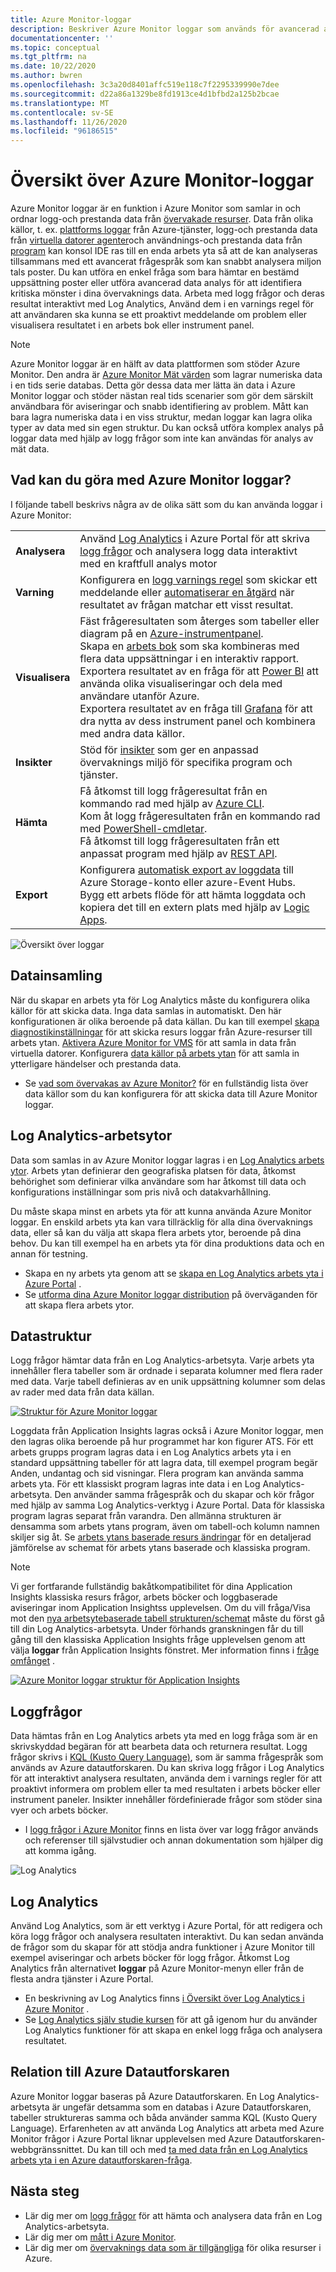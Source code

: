 ```yaml
---
title: Azure Monitor-loggar
description: Beskriver Azure Monitor loggar som används för avancerad analys av övervaknings data.
documentationcenter: ''
ms.topic: conceptual
ms.tgt_pltfrm: na
ms.date: 10/22/2020
ms.author: bwren
ms.openlocfilehash: 3c3a20d8401affc519e118c7f2295339990e7dee
ms.sourcegitcommit: d22a86a1329be8fd1913ce4d1bfbd2a125b2bcae
ms.translationtype: MT
ms.contentlocale: sv-SE
ms.lasthandoff: 11/26/2020
ms.locfileid: "96186515"
---
```

# <a name="azure-monitor-logs-overview"></a>Översikt över Azure Monitor-loggar
Azure Monitor loggar är en funktion i Azure Monitor som samlar in och ordnar logg-och prestanda data från [övervakade resurser](../monitor-reference.md). Data från olika källor, t. ex. [plattforms loggar](platform-logs-overview.md) från Azure-tjänster, logg-och prestanda data från [virtuella datorer agenter](agents-overview.md)och användnings-och prestanda data från [program](../app/app-insights-overview.md) kan konsol IDE ras till en enda arbets yta så att de kan analyseras tillsammans med ett avancerat frågespråk som kan snabbt analysera miljon tals poster. Du kan utföra en enkel fråga som bara hämtar en bestämd uppsättning poster eller utföra avancerad data analys för att identifiera kritiska mönster i dina övervaknings data. Arbeta med logg frågor och deras resultat interaktivt med Log Analytics, Använd dem i en varnings regel för att användaren ska kunna se ett proaktivt meddelande om problem eller visualisera resultatet i en arbets bok eller instrument panel.

> [!NOTE]
> Azure Monitor loggar är en hälft av data plattformen som stöder Azure Monitor. Den andra är [Azure Monitor Mät värden](data-platform-metrics.md) som lagrar numeriska data i en tids serie databas. Detta gör dessa data mer lätta än data i Azure Monitor loggar och stöder nästan real tids scenarier som gör dem särskilt användbara för aviseringar och snabb identifiering av problem. Mått kan bara lagra numeriska data i en viss struktur, medan loggar kan lagra olika typer av data med sin egen struktur. Du kan också utföra komplex analys på loggar data med hjälp av logg frågor som inte kan användas för analys av mät data.


## <a name="what-can-you-do-with-azure-monitor-logs"></a>Vad kan du göra med Azure Monitor loggar?
I följande tabell beskrivs några av de olika sätt som du kan använda loggar i Azure Monitor:

|  |  |
|:---|:---|
| **Analysera** | Använd [Log Analytics](../log-query/log-analytics-tutorial.md) i Azure Portal för att skriva [logg frågor](../log-query/log-query-overview.md) och analysera logg data interaktivt med en kraftfull analys motor |
| **Varning** | Konfigurera en [logg varnings regel](alerts-log.md) som skickar ett meddelande eller [automatiserar en åtgärd](action-groups.md) när resultatet av frågan matchar ett visst resultat. |
| **Visualisera** | Fäst frågeresultaten som återges som tabeller eller diagram på en [Azure-instrumentpanel](../../azure-portal/azure-portal-dashboards.md).<br>Skapa en [arbets bok](./workbooks-overview.md) som ska kombineras med flera data uppsättningar i en interaktiv rapport. <br>Exportera resultatet av en fråga för att [Power BI](powerbi.md) att använda olika visualiseringar och dela med användare utanför Azure.<br>Exportera resultatet av en fråga till [Grafana](grafana-plugin.md) för att dra nytta av dess instrument panel och kombinera med andra data källor.|
| **Insikter** | Stöd för [insikter](../monitor-reference.md#insights-and-core-solutions) som ger en anpassad övervaknings miljö för specifika program och tjänster.  |
| **Hämta** | Få åtkomst till logg frågeresultat från en kommando rad med hjälp av [Azure CLI](/cli/azure/ext/log-analytics/monitor/log-analytics).<br>Kom åt logg frågeresultaten från en kommando rad med [PowerShell-cmdletar](/powershell/module/az.operationalinsights).<br>Få åtkomst till logg frågeresultaten från ett anpassat program med hjälp av [REST API](https://dev.loganalytics.io/). |
| **Export** | Konfigurera [automatisk export av loggdata](logs-data-export.md) till Azure Storage-konto eller azure-Event Hubs.<br>Bygg ett arbets flöde för att hämta loggdata och kopiera det till en extern plats med hjälp av [Logic Apps](logicapp-flow-connector.md). |

![Översikt över loggar](media/data-platform-logs/logs-overview.png)


## <a name="data-collection"></a>Datainsamling
När du skapar en arbets yta för Log Analytics måste du konfigurera olika källor för att skicka data. Inga data samlas in automatiskt. Den här konfigurationen är olika beroende på data källan. Du kan till exempel [skapa diagnostikinställningar](diagnostic-settings.md) för att skicka resurs loggar från Azure-resurser till arbets ytan. [Aktivera Azure Monitor for VMS](../insights/vminsights-enable-overview.md) för att samla in data från virtuella datorer. Konfigurera [data källor på arbets ytan](data-sources.md) för att samla in ytterligare händelser och prestanda data.

- Se [vad som övervakas av Azure Monitor?](../monitor-reference.md) för en fullständig lista över data källor som du kan konfigurera för att skicka data till Azure Monitor loggar.


## <a name="log-analytics-workspaces"></a>Log Analytics-arbetsytor
Data som samlas in av Azure Monitor loggar lagras i en [Log Analytics arbets ytor](./design-logs-deployment.md). Arbets ytan definierar den geografiska platsen för data, åtkomst behörighet som definierar vilka användare som har åtkomst till data och konfigurations inställningar som pris nivå och datakvarhållning.  

Du måste skapa minst en arbets yta för att kunna använda Azure Monitor loggar. En enskild arbets yta kan vara tillräcklig för alla dina övervaknings data, eller så kan du välja att skapa flera arbets ytor, beroende på dina behov. Du kan till exempel ha en arbets yta för dina produktions data och en annan för testning. 

- Skapa en ny arbets yta genom att se [skapa en Log Analytics arbets yta i Azure Portal](../learn/quick-create-workspace.md) .
- Se [utforma dina Azure Monitor loggar distribution](design-logs-deployment.md) på överväganden för att skapa flera arbets ytor.

## <a name="data-structure"></a>Datastruktur
Logg frågor hämtar data från en Log Analytics-arbetsyta. Varje arbets yta innehåller flera tabeller som är ordnade i separata kolumner med flera rader med data. Varje tabell definieras av en unik uppsättning kolumner som delas av rader med data från data källan. 

[![Struktur för Azure Monitor loggar](media/data-platform-logs/logs-structure.png)](media/data-platform-logs/logs-structure.png#lightbox)


Loggdata från Application Insights lagras också i Azure Monitor loggar, men den lagras olika beroende på hur programmet har kon figurer ATS. För ett arbets grupps program lagras data i en Log Analytics arbets yta i en standard uppsättning tabeller för att lagra data, till exempel program begär Anden, undantag och sid visningar. Flera program kan använda samma arbets yta. För ett klassiskt program lagras inte data i en Log Analytics-arbetsyta. Den använder samma frågespråk och du skapar och kör frågor med hjälp av samma Log Analytics-verktyg i Azure Portal. Data för klassiska program lagras separat från varandra. Den allmänna strukturen är densamma som arbets ytans program, även om tabell-och kolumn namnen skiljer sig åt. Se [arbets ytans baserade resurs ändringar](../app/apm-tables.md) för en detaljerad jämförelse av schemat för arbets ytans baserade och klassiska program.


> [!NOTE]
> Vi ger fortfarande fullständig bakåtkompatibilitet för dina Application Insights klassiska resurs frågor, arbets böcker och loggbaserade aviseringar inom Application Insightss upplevelsen. Om du vill fråga/Visa mot den [nya arbetsytebaserade tabell strukturen/schemat](../app/apm-tables.md) måste du först gå till din Log Analytics-arbetsyta. Under förhands granskningen får du till gång till den klassiska Application Insights fråge upplevelsen genom att välja **loggar** från Application Insights fönstret. Mer information finns i [fråge omfånget](../log-query/scope.md) .


[![Azure Monitor loggar struktur för Application Insights](media/data-platform-logs/logs-structure-ai.png)](media/data-platform-logs/logs-structure-ai.png#lightbox)


## <a name="log-queries"></a>Loggfrågor
Data hämtas från en Log Analytics arbets yta med en logg fråga som är en skrivskyddad begäran för att bearbeta data och returnera resultat. Logg frågor skrivs i [KQL (Kusto Query Language)](/azure/data-explorer/kusto/query/), som är samma frågespråk som används av Azure datautforskaren. Du kan skriva logg frågor i Log Analytics för att interaktivt analysera resultaten, använda dem i varnings regler för att proaktivt informera om problem eller ta med resultaten i arbets böcker eller instrument paneler. Insikter innehåller fördefinierade frågor som stöder sina vyer och arbets böcker.

- I [logg frågor i Azure Monitor](log-query/../../log-query/log-query-overview.md) finns en lista över var logg frågor används och referenser till självstudier och annan dokumentation som hjälper dig att komma igång.

![Log Analytics](media/data-platform-logs/log-analytics.png)

## <a name="log-analytics"></a>Log Analytics
Använd Log Analytics, som är ett verktyg i Azure Portal, för att redigera och köra logg frågor och analysera resultaten interaktivt. Du kan sedan använda de frågor som du skapar för att stödja andra funktioner i Azure Monitor till exempel aviseringar och arbets böcker för logg frågor. Åtkomst Log Analytics från alternativet **loggar** på Azure Monitor-menyn eller från de flesta andra tjänster i Azure Portal.

- En beskrivning av Log Analytics finns [i Översikt över Log Analytics i Azure Monitor](../log-query/log-analytics-overview.md) . 
- Se [Log Analytics själv studie kursen](../log-query/log-analytics-tutorial.md) för att gå igenom hur du använder Log Analytics funktioner för att skapa en enkel logg fråga och analysera resultatet.



## <a name="relationship-to-azure-data-explorer"></a>Relation till Azure Datautforskaren
Azure Monitor loggar baseras på Azure Datautforskaren. En Log Analytics-arbetsyta är ungefär detsamma som en databas i Azure Datautforskaren, tabeller struktureras samma och båda använder samma KQL (Kusto Query Language). Erfarenheten av att använda Log Analytics att arbeta med Azure Monitor frågor i Azure Portal liknar upplevelsen med Azure Datautforskaren-webbgränssnittet. Du kan till och med [ta med data från en Log Analytics arbets yta i en Azure datautforskaren-fråga](/azure/data-explorer/query-monitor-data). 


## <a name="next-steps"></a>Nästa steg

- Lär dig mer om [logg frågor](../log-query/log-query-overview.md) för att hämta och analysera data från en Log Analytics-arbetsyta.
- Lär dig mer om [mått i Azure Monitor](data-platform-metrics.md).
- Lär dig mer om [övervaknings data som är tillgängliga](data-sources.md) för olika resurser i Azure.